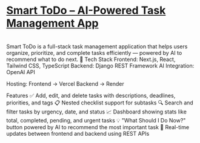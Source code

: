 <h1><a href="https://smart-todo-six.vercel.app/">Smart ToDo – AI-Powered Task Management App</a></h1><br>
Smart ToDo is a full-stack task management application that helps users organize, prioritize, and complete tasks efficiently — powered by AI to recommend what to do next.
🔧 Tech Stack
Frontend: Next.js, React, Tailwind CSS, TypeScript
Backend: Django REST Framework
AI Integration: OpenAI API

Hosting:
Frontend → Vercel
Backend → Render

Features
✅ Add, edit, and delete tasks with descriptions, deadlines, priorities, and tags
📋 Nested checklist support for subtasks
🔍 Search and filter tasks by urgency, date, and status
📈 Dashboard showing stats like total, completed, pending, and urgent tasks
💡 "What Should I Do Now?" button powered by AI to recommend the most important task
🔄 Real-time updates between frontend and backend using REST APIs

